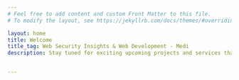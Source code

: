 ```yaml
---
# Feel free to add content and custom Front Matter to this file.
# To modify the layout, see https://jekyllrb.com/docs/themes/#overriding-theme-defaults

layout: home
title: Welcome
title_tag: Web Security Insights & Web Development - Medi
description: Stay tuned for exciting upcoming projects and services that will revolutionize the cybersecurity landscape. I'm working on innovative solutions and advanced tools to enhance vulnerability assessment, threat intelligence, and incident response.


---
```

